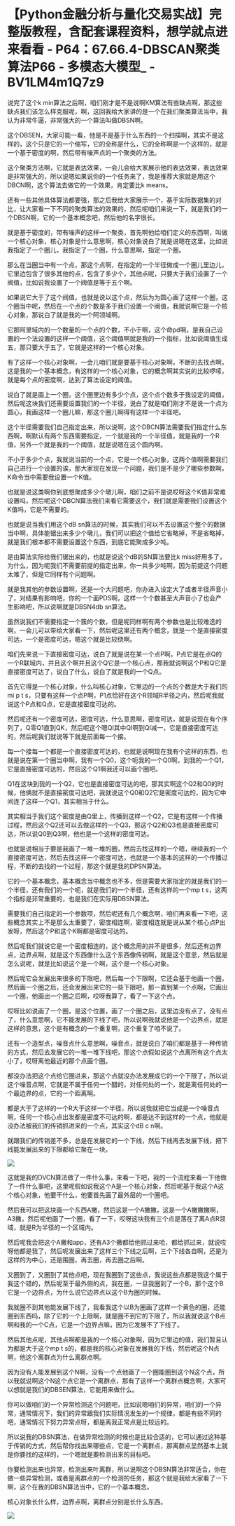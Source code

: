 # 【Python金融分析与量化交易实战】完整版教程，含配套课程资料，想学就点进来看看 - P64：67.66.4-DBSCAN聚类算法P66 - 多模态大模型_ - BV1LM4m1Q7z9

说完了这个k min算法之后啊，咱们刚才是不是说啊KM算法有些缺点啊，那这些缺点我们该怎么样克服呢，啊，这回我给大家讲的是一个在我们聚类算法当中，我认为非常牛逼，非常强大的一个算法叫做DBSN啊。

这个DBSEN，大家可能一看，他是不是基于什么东西的一个扫描啊，其实不是这样的，这个只是它的一个缩写，它的全称是什么，它的全称啊是一个这样的，就是一个基于密度的啊，然后带有噪声点的一个聚类的方法。

这个聚类方法啊，它就是表达效果，一会儿会给大家展示他的表达效果，表达效果是非常强大的，所以说嗯如果说你的一个任务来了，我是推荐大家就是用这个DBCN啊，这个算法去做它的一个效果，肯定要比k means。

还有一些其他具体算法都要强，那之后我给大家展示一个，基于实际数据集的对比，让大家看一下不同的聚类算法的效果的，然后呢咱们来说一下，就是我们的一个DBSN啊，它的一个基本概念吧，然后他的名字很长。

就是基于密度的，带有噪声的这样一个聚类，首先啊他给咱们定义的东西啊，叫做一个核心对象，核心对象是什么意思啊，核心对象说白了就是说嗯在这里，比如说我指定了一个圈儿，我指定了一个圈，什么意思啊，指定一个圈。

那么在当圈当中有一个点，那这个点啊，在指定的一个半径做成一个圈儿里边儿，它里边包含了很多其他的点，包含了多少个，其他点呢，只要大于我们设置了一个阀值，比如说我设置了一个阀值是等于五个啊。

如果说它大于了这个阀值，也就是说以这个点，然后为为圆心画了这样一个圈，这个圈当中呢，然后在一个点的个数是多于我们设置一个阀值，我就说啊它是一个核心对象，那说白了就是我的一个阿领域啊。

它那阿里域内的一个数量的一个点的个数，不小于啊，这个命pd啊，是我自己设置的一个法设置的这样一个阈值，这个阈值啊就是我的一个指标，比如说阈值生成五，那只要大于五了，它就是这样的一个核心对象。

有了这样一个核心对象啊，一会儿咱们就是要基于核心对象啊，不断的去找点啊，这是我的一个基本概念，有这样的一个核心对象，它的概念啊其实说的比较啰嗦，就是每个点的密度啊，达到了算法设定的阈值。

说白了就是画上一个圈，这个圈里边有多少个点，这个点个数多于我设定的阈值，然后呢这块我们还需要设置我们的一个半径，说白了就是咱们刚才不是说一个点为圆心，我画这样一个圈儿嘛，那这个圈儿啊得有这样一个半径吧。

这个半径需要我们自己指定出来，所以说啊，这个DBCN算法需要我们指定什么东西啊，啊默认有两个东西需要指定，一个就是我的一个半径值，就是我的一个R值，另外一个就是我的一个阈值，就是说嗯在这个圆内啊。

不小于多少个点，我就说当前的一个点，它是一个核心对象，这两个值啊需要我们自己进行一个设置的诶，那大家现在发现一个问题，我们是不是少了哪些参数啊，K命令当中需要我设置一个K值。

也就是说这类啊你到底想聚成多少个墩儿啊，咱们之前不是说哎呀这个K值非常难设置吗，然后呢这个DBCN算法我们来看它需要这个，我们就是需要我们设置这个K值吗，它是不需要的。

也就是说当我们用这个dB sn算法的时候，其实我们可以不去设置这个整个的数据当中啊，具体能锯出来多少个墩儿，我们可以把这个值给它省略掉，不是省略掉，就是我们根本都不需要设置这个东西，到底它能聚成多少吨。

是由算法实际给我们锯出来的，也就是说这个dB的SN算法要比k miss好用多了，为什么，因为呢我们不需要前提的指定出来，你一共多少吨啊，因为前提这个问题太难了，但是它同样有个问题啊。

就是我其他的参数设置啊，还是一个大问题吧，你办进入设定大了或者半径声音小了，对结果有影响吧，你的一个面PDS啊，这样一个个数甚至大声音小了也会产生影响吧，所以说啊就是DBSN4db sn算法。

虽然说我们不需要指定一个簇的个数，但是呢同样啊有两个参数也是比较难选的啊，一会儿可以带给大家看一下，然后呢这里还有两个概念，就是一个是直接密度可达，一个是密度可达，嗯这个就是比较绕啊。

咱们先来说一下直接密度可达，说白了就是说在某一个点P啊，P点它是在点Q的一个R联域内，并且这个啊并且这个Q它是一个核心点，那我就说啊这个P和Q它是直接密度可达了，说白了什么，说白了就是我的一个Q点。

首先它得是一个核心对象，什么叫核心对象，它里边的一个点的个数是大于我们的mi p t s，只要有这样一个点P啊，P1点恰好在这个R领域R半径之内，然后呢我就说这个P点和Q点，它是直接密度可达的。

然后呢还有一个密度可达，密度可达，什么意思啊，密度可达，就是说现在有个序列了，Q零Q1直到QK，然后呢这个嗯QI其中QI啊到QI减一，它是直接密度可达的，然后呢我们就说等下就是前面每一个接。

每一个接每一个都是一个直接密度可达的，也就是说啊现在我有个这样的东西，也就是说在第一个圈当中啊，我有一个Q0，这个呃我的一个Q0啊，到我的一个Q1，它是直接密度可达的，然后这个Q1啊我还可以画个圈吧。

Q1在这块到我的一个Q2，它也是直接密度可达的吧，那其实啊这个Q2和Q0的时候，他俩就不是直接密度可达吧，我就说这个Q0和Q2它是密度可达的，因为它中间连了这样一个Q1，其实相当于什么。

其实相当于我们这个密度是由Q里上，传播到这样一个Q2，它是有这样一个传播过程，然后这个Q2还可以去做这样的一个Q3，那这个Q2和Q3也是直接密度可达，所以说Q0到Q3啊，他也是一个这样的密度可达。

也就是说相当于要是我画了一堆一堆的圈，然后去找这样的一个嗯，继续我的一个直接密度可达，然后去找这样一个密度可达，也就是一个基本的这样的一个传播过程，不断的去找的一个过程，那这个就是我的DPSN算法。

它的一个基本概念，基本概念当中概念也不多，但是需要大家指定的就是我们的一个半径，还有我们的一个呃，就是我们的一个半径，还有这样的一个mp t s，这两个指标是非常重要的，也是我们在实际用DBSN算法。

需要我们自己指定的一个参数项，然后呢还有几个概念啊，咱们再来看一下吧，这些概念其实上不是那么太重要了，密度相连啊，密度相连就是说从某个核心点P出发呀，然后这个P和这个K啊都是密度可达的。

然后呢我们就说它是一个密度相连的，这个概念用的并不是很多，然后还有边界点，边界点啊，就是这个东西像什么这个东西像传销啊，就是这个意思，然后就是怎么说呢，就是比如说这个是一个啊，这个是一个核心对象。

然后呢它会发展出来很多的下限吧，然后每一个下限啊，它还会基于他画一个圈，然后画一个圈之后，还会发展出来它的一些下限吧，那一直到某一个点啊，它画出一个圈，他画出一个圈之后啊，哎呀我算了，看了一下这个点。

哎呀比如说画了一个圈，是这个位置，画了一个圈之后，这里边没有点了，没有点了，什么意思啊，它不能发展的下线了吧，所以说啊我就说他是一个边界点，就是这样的意思，这个是有概念的一个重复啊，这个重复了咱不说了。

还有一个造型点，噪音点什么意思啊，噪音点，就是说白了咱们都是基于一种传销的方式，然后去发展它的一堆一堆下线吧，那这个点假如说这个点离所有这个点太小了，哎呀离他最近的那个点画个圈。

都没办法把这个点给它圈进来，那这个点就没办法发展成它的一个下限了，所以说这个噪音点啊，它就是不属于任何一个醋的，对任何处的一个，就是离任何处的一个最边界的点，它的一个距离啊。

都是大于了这样的一个R大于这样一个半径，所以说我就把它当成是一个噪音点啊，任何一个核心点出发都是密度不可达的啊，都是达不到这样的一个点，他就是没办法被我们的传销抓进来的一个点，其实这个dB c n啊。

就跟我们的传销差不多，总是在发展它的一个下线，然后下线再去发展下线，把下线能发展出来的下限都给它聚在一块。



![](img/48ddebc0fa0e4222942be4adaaa5c68c_1.png)

这就是我的DVCN算法做了一件什么事，来看一下吧，我的一个流程来看一下他做了一件什么事吧，这里呢假如说我这个A是一个核心对象，然后呢基于我这个A这个核心对象，他要干什么，他要首先画了最外层的一个圈吧。

然后我可以把这块画一个东西A撇，然后这是一个A撇撇，这是一个A撇撇撇啊，A3撇，然后呢他画了一个圈，看了一下，哎呀这块我有三个点是落在了离A点R领域，就是R为半径的一个区域内。

然后呢我会把这个A撇和app，还有A3个撇都给他抓过来哈，都给抓过来，就说哎呀他都是我了，然后呢发展出来了这样三个下线之后啊，三个下线各自啊，还是为这样的为中心，还是围圈，再去圈，再去圈之后啊。

又圈到了，又圈到了其他点吧，现在我圈到了这些点，我说这些点都是我这个属于我这个错的，然后呢至于最外侧的点，我在圈，一旦我圈到了一个B，那个这个B它是一个边界点，为什么说它边界点以这个B为圈的时候。

我就圈不到其他能发展下线了，我看我这个以B为圈画了这样一个黄色的圈，还能圈到东西吗，除了它的一个上限啊，就是圈不到它的下限了，所以我就说这个B点啊和我的一个C点，它是一个边界点嘛，因为它发展不了下线了。

然后其他点呢，其他点啊都是我的一个核心对象啊，因为它里边的值，我们暂且认为都是大于这个mp t s的，都是我的核心对象在发展我的下线，然后呢这个N点啊，他这个离群点为什么离群点啊。

因为没有人能发展到这个N啊，没有一个点他画了一个圈能圈到这个N这个点，所以我就说啊这个N这个点它是一个离群点，那有了这样一个离群点概念啊，大家可以想就是我们的DBSEN算法，它能用来做什么。

你可以做咱们的一个异常检测这个问题吧，比如说嗯咱们的异常，咱们的一个异常，通常情况下，我们的异常跟我们实际情况发生的一个规律，都是有些不同的吧，通常情况下努力异常点呀，都是离我正常点是比较远的。

所以说我的DBSN算法，在做异常检测的时候也是比较合适的，它可以通过这种基于传销的方式，然后帮你找出来哪些点，它是一个离群点，那离群点显然基本上就是你要找的这样的，一个嗯就是要检测出来的目标吧。

你要检测出来也异常，检测出来叶离群，所以说啊这个DBSN算法非常适合，你在做一些异常检测，或者是离群点的一个检测的任务，那这个就是我给大家看了一下啊，这个在我的DBSN算法当中，它的一个基本概念。

核心对象长什么样，边界点啊，离群点分别是长什么东西。

![](img/48ddebc0fa0e4222942be4adaaa5c68c_3.png)